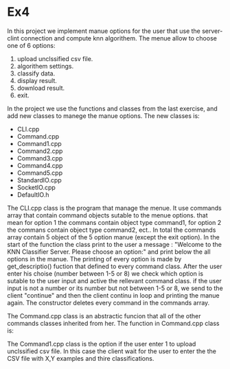 # Ex4

In this project we implement manue options for the user that use the server-clint connection and compute knn algorithem. The menue allow to choose one of 6 options:

 1) upload unclssified csv file.
 2) algorithem settings.
 3) classify data.
 4) display result.
 5) download result.
 6) exit.


In the project we use the functions and classes from the last exercise, and add new classes to manege the manue options. The new classes is:
 - CLI.cpp
 - Command.cpp
 - Command1.cpp
 - Command2.cpp
 - Command3.cpp
 - Command4.cpp
 - Command5.cpp
 - StandardIO.cpp
 - SocketIO.cpp
 - DefaultIO.h

The CLI.cpp class is the program that manage the menue. It use commands array that contain command objects sutable to the menue options. that mean for option 1 the commans contain object type command1, for option 2 the commans contain object type command2, ect..
In total the commands array contain 5 object of the 5 option manue (except the exit option). In the start of the function the class print to the user a message : "Welcome to the KNN Classifier Server. Please choose an option:" and print below the all options in the manue. The printing of every option is made by get_descriptio() fuction that defined to every command class. After the user enter his choise (number between 1-5 or 8) we check which option is sutable to the user input and active the rellevant command class. if the user input is not a number or its number but not between 1-5 or 8, we send to the client "continue" and then the client continu in loop and printing the manue again. The constructor deletes every command in the commands array.

The Command.cpp class is an abstractic funcion that all of the other commands classes inherited from her. The function in Command.cpp class is:


The Command1.cpp class is the option if the user enter 1 to upload unclssified csv file. In this case the client wait for the user to enter the the CSV file with X,Y examples and thire classifications.
